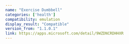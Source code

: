 ```yaml
---
name: "Exercise Dumbbell"
categories: ['health']
compatibility: emulation
display_result: "Compatible"
version_from: "1.1.0.1"
link: https://apps.microsoft.com/detail/9WZDNCRDHHXR
---
```


